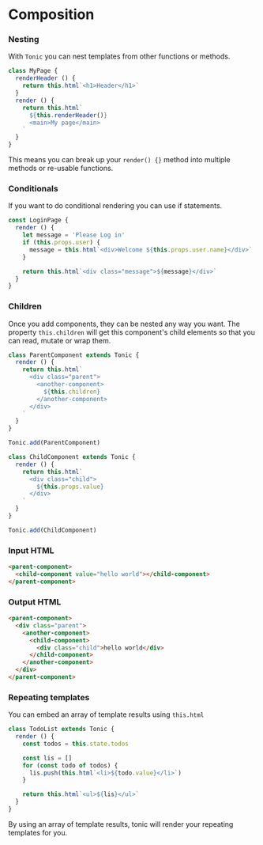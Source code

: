 # Composition

### Nesting

With `Tonic` you can nest templates from other functions or methods.

```js
class MyPage {
  renderHeader () {
    return this.html`<h1>Header</h1>`
  }
  render () {
    return this.html`
      ${this.renderHeader()}
      <main>My page</main>
    `
  }
}
```

This means you can break up your `render() {}` method into multiple
methods or re-usable functions.

### Conditionals

If you want to do conditional rendering you can use if statements.

```js
const LoginPage {
  render () {
    let message = 'Please Log in'
    if (this.props.user) {
      message = this.html`<div>Welcome ${this.props.user.name}</div>`
    }

    return this.html`<div class="message">${message}</div>`
  }
}
```

### Children

Once you add components, they can be nested any way you want. The
property `this.children` will get this component's child elements
so that you can read, mutate or wrap them.

```js
class ParentComponent extends Tonic {
  render () {
    return this.html`
      <div class="parent">
        <another-component>
          ${this.children}
        </another-component>
      </div>
    `
  }
}

Tonic.add(ParentComponent)

class ChildComponent extends Tonic {
  render () {
    return this.html`
      <div class="child">
        ${this.props.value}
      </div>
    `
  }
}

Tonic.add(ChildComponent)
```

### Input HTML

```html
<parent-component>
  <child-component value="hello world"></child-component>
</parent-component>
```

### Output HTML

```html
<parent-component>
  <div class="parent">
    <another-component>
      <child-component>
        <div class="child">hello world</div>
      </child-component>
    </another-component>
  </div>
</parent-component>
```

### Repeating templates

You can embed an array of template results using `this.html`

```js
class TodoList extends Tonic {
  render () {
    const todos = this.state.todos

    const lis = []
    for (const todo of todos) {
      lis.push(this.html`<li>${todo.value}</li>`)
    }

    return this.html`<ul>${lis}</ul>`
  }
}
```

By using an array of template results, tonic will render your
repeating templates for you.
